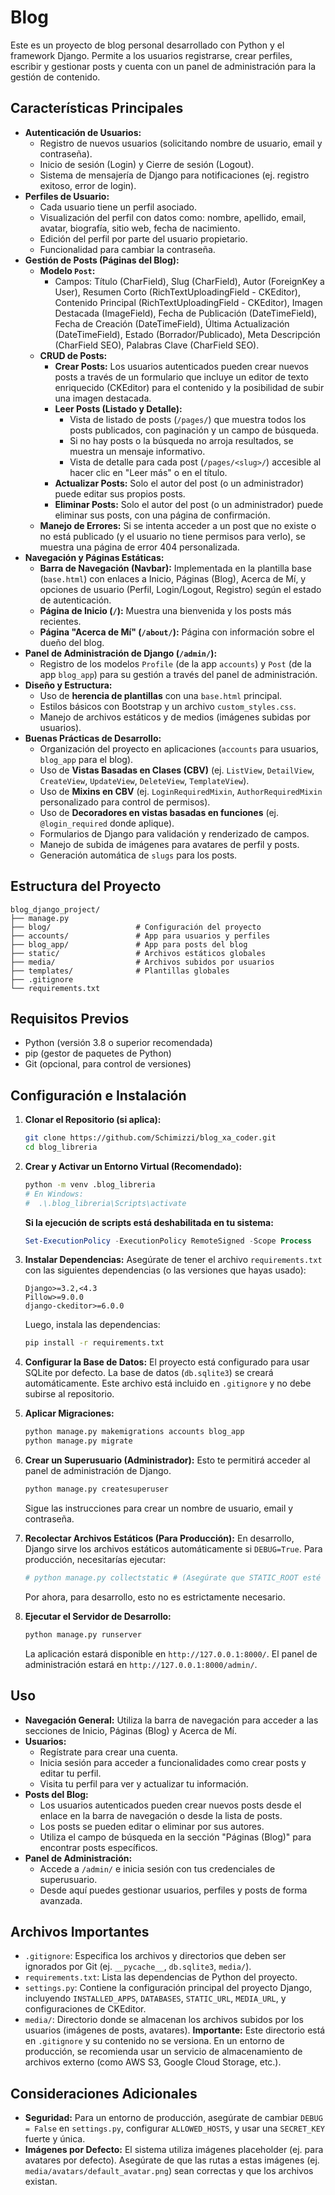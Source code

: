 # Blog
Este es un proyecto de blog personal desarrollado con Python y el framework Django. Permite a los usuarios registrarse, crear perfiles, escribir y gestionar posts y cuenta con un panel de administración para la gestión de contenido.

## Características Principales

* **Autenticación de Usuarios:**
    * Registro de nuevos usuarios (solicitando nombre de usuario, email y contraseña).
    * Inicio de sesión (Login) y Cierre de sesión (Logout).
    * Sistema de mensajería de Django para notificaciones (ej. registro exitoso, error de login).
* **Perfiles de Usuario:**
    * Cada usuario tiene un perfil asociado.
    * Visualización del perfil con datos como: nombre, apellido, email, avatar, biografía, sitio web, fecha de nacimiento.
    * Edición del perfil por parte del usuario propietario.
    * Funcionalidad para cambiar la contraseña.
* **Gestión de Posts (Páginas del Blog):**
    * **Modelo `Post`:**
        * Campos: Título (CharField), Slug (CharField), Autor (ForeignKey a User), Resumen Corto (RichTextUploadingField - CKEditor), Contenido Principal (RichTextUploadingField - CKEditor), Imagen Destacada (ImageField), Fecha de Publicación (DateTimeField), Fecha de Creación (DateTimeField), Última Actualización (DateTimeField), Estado (Borrador/Publicado), Meta Descripción (CharField SEO), Palabras Clave (CharField SEO).
    * **CRUD de Posts:**
        * **Crear Posts:** Los usuarios autenticados pueden crear nuevos posts a través de un formulario que incluye un editor de texto enriquecido (CKEditor) para el contenido y la posibilidad de subir una imagen destacada.
        * **Leer Posts (Listado y Detalle):**
            * Vista de listado de posts (`/pages/`) que muestra todos los posts publicados, con paginación y un campo de búsqueda.
            * Si no hay posts o la búsqueda no arroja resultados, se muestra un mensaje informativo.
            * Vista de detalle para cada post (`/pages/<slug>/`) accesible al hacer clic en "Leer más" o en el título.
        * **Actualizar Posts:** Solo el autor del post (o un administrador) puede editar sus propios posts.
        * **Eliminar Posts:** Solo el autor del post (o un administrador) puede eliminar sus posts, con una página de confirmación.
    * **Manejo de Errores:** Si se intenta acceder a un post que no existe o no está publicado (y el usuario no tiene permisos para verlo), se muestra una página de error 404 personalizada.
* **Navegación y Páginas Estáticas:**
    * **Barra de Navegación (Navbar):** Implementada en la plantilla base (`base.html`) con enlaces a Inicio, Páginas (Blog), Acerca de Mí, y opciones de usuario (Perfil, Login/Logout, Registro) según el estado de autenticación.
    * **Página de Inicio (`/`):** Muestra una bienvenida y los posts más recientes.
    * **Página "Acerca de Mí" (`/about/`):** Página con información sobre el dueño del blog.
* **Panel de Administración de Django (`/admin/`):**
    * Registro de los modelos `Profile` (de la app `accounts`) y `Post` (de la app `blog_app`) para su gestión a través del panel de administración.
* **Diseño y Estructura:**
    * Uso de **herencia de plantillas** con una `base.html` principal.
    * Estilos básicos con Bootstrap y un archivo `custom_styles.css`.
    * Manejo de archivos estáticos y de medios (imágenes subidas por usuarios).
* **Buenas Prácticas de Desarrollo:**
    * Organización del proyecto en aplicaciones (`accounts` para usuarios, `blog_app` para el blog).
    * Uso de **Vistas Basadas en Clases (CBV)** (ej. `ListView`, `DetailView`, `CreateView`, `UpdateView`, `DeleteView`, `TemplateView`).
    * Uso de **Mixins en CBV** (ej. `LoginRequiredMixin`, `AuthorRequiredMixin` personalizado para control de permisos).
    * Uso de **Decoradores en vistas basadas en funciones** (ej. `@login_required` donde aplique).
    * Formularios de Django para validación y renderizado de campos.
    * Manejo de subida de imágenes para avatares de perfil y posts.
    * Generación automática de `slugs` para los posts.

## Estructura del Proyecto

```
blog_django_project/
├── manage.py
├── blog/                   # Configuración del proyecto
├── accounts/               # App para usuarios y perfiles
├── blog_app/               # App para posts del blog
├── static/                 # Archivos estáticos globales
├── media/                  # Archivos subidos por usuarios
├── templates/              # Plantillas globales
├── .gitignore
└── requirements.txt
```

## Requisitos Previos

* Python (versión 3.8 o superior recomendada)
* pip (gestor de paquetes de Python)
* Git (opcional, para control de versiones)

## Configuración e Instalación

1.  **Clonar el Repositorio (si aplica):**
    ```bash
    git clone https://github.com/Schimizzi/blog_xa_coder.git
    cd blog_libreria
    ```

2.  **Crear y Activar un Entorno Virtual (Recomendado):**
    ```bash
    python -m venv .blog_libreria
    # En Windows:
    #  .\.blog_libreria\Scripts\activate
    ```
    **Si la ejecución de scripts está deshabilitada en tu sistema:**
    ```PowerShell
    Set-ExecutionPolicy -ExecutionPolicy RemoteSigned -Scope Process
    ```

3.  **Instalar Dependencias:**
    Asegúrate de tener el archivo `requirements.txt` con las siguientes dependencias (o las versiones que hayas usado):
    ```
    Django>=3.2,<4.3
    Pillow>=9.0.0
    django-ckeditor>=6.0.0
    ```
    Luego, instala las dependencias:
    ```bash
    pip install -r requirements.txt
    ```

4.  **Configurar la Base de Datos:**
    El proyecto está configurado para usar SQLite por defecto. La base de datos (`db.sqlite3`) se creará automáticamente. Este archivo está incluido en `.gitignore` y no debe subirse al repositorio.

5.  **Aplicar Migraciones:**
    ```bash
    python manage.py makemigrations accounts blog_app
    python manage.py migrate
    ```

6.  **Crear un Superusuario (Administrador):**
    Esto te permitirá acceder al panel de administración de Django.
    ```bash
    python manage.py createsuperuser
    ```
    Sigue las instrucciones para crear un nombre de usuario, email y contraseña.

7.  **Recolectar Archivos Estáticos (Para Producción):**
    En desarrollo, Django sirve los archivos estáticos automáticamente si `DEBUG=True`. Para producción, necesitarías ejecutar:
    ```bash
    # python manage.py collectstatic # (Asegúrate que STATIC_ROOT esté configurado en settings.py)
    ```
    Por ahora, para desarrollo, esto no es estrictamente necesario.

8.  **Ejecutar el Servidor de Desarrollo:**
    ```bash
    python manage.py runserver
    ```
    La aplicación estará disponible en `http://127.0.0.1:8000/`.
    El panel de administración estará en `http://127.0.0.1:8000/admin/`.

## Uso

* **Navegación General:** Utiliza la barra de navegación para acceder a las secciones de Inicio, Páginas (Blog) y Acerca de Mí.
* **Usuarios:**
    * Regístrate para crear una cuenta.
    * Inicia sesión para acceder a funcionalidades como crear posts y editar tu perfil.
    * Visita tu perfil para ver y actualizar tu información.
* **Posts del Blog:**
    * Los usuarios autenticados pueden crear nuevos posts desde el enlace en la barra de navegación o desde la lista de posts.
    * Los posts se pueden editar o eliminar por sus autores.
    * Utiliza el campo de búsqueda en la sección "Páginas (Blog)" para encontrar posts específicos.
* **Panel de Administración:**
    * Accede a `/admin/` e inicia sesión con tus credenciales de superusuario.
    * Desde aquí puedes gestionar usuarios, perfiles y posts de forma avanzada.

## Archivos Importantes

* `.gitignore`: Especifica los archivos y directorios que deben ser ignorados por Git (ej. `__pycache__`, `db.sqlite3`, `media/`).
* `requirements.txt`: Lista las dependencias de Python del proyecto.
* `settings.py`: Contiene la configuración principal del proyecto Django, incluyendo `INSTALLED_APPS`, `DATABASES`, `STATIC_URL`, `MEDIA_URL`, y configuraciones de CKEditor.
* `media/`: Directorio donde se almacenan los archivos subidos por los usuarios (imágenes de posts, avatares). **Importante:** Este directorio está en `.gitignore` y su contenido no se versiona. En un entorno de producción, se recomienda usar un servicio de almacenamiento de archivos externo (como AWS S3, Google Cloud Storage, etc.).

## Consideraciones Adicionales

* **Seguridad:** Para un entorno de producción, asegúrate de cambiar `DEBUG = False` en `settings.py`, configurar `ALLOWED_HOSTS`, y usar una `SECRET_KEY` fuerte y única.
* **Imágenes por Defecto:** El sistema utiliza imágenes placeholder (ej. para avatares por defecto). Asegúrate de que las rutas a estas imágenes (ej. `media/avatars/default_avatar.png`) sean correctas y que los archivos existan.
